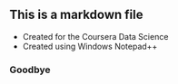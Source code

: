 ## This is a markdown file
* Created for the Coursera Data Science
* Created using Windows Notepad++

### Goodbye
